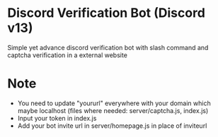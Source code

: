 # Discord Verification Bot (Discord v13)
Simple yet advance discord verification bot with slash command and captcha verification in a external website
# Note
- You need to update "yoururl" everywhere with your domain which maybe localhost (files where needed: server/captcha.js, index.js)
- Input your token in index.js
- Add your bot invite url in server/homepage.js in place of inviteurl
